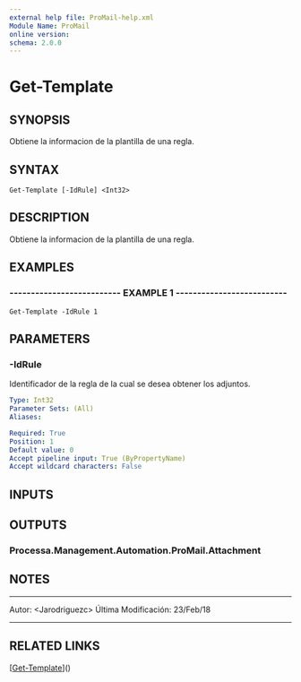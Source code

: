 ```yaml
---
external help file: ProMail-help.xml
Module Name: ProMail
online version: 
schema: 2.0.0
---
```


# Get-Template

## SYNOPSIS
Obtiene la informacion de la plantilla de una regla.

## SYNTAX

```
Get-Template [-IdRule] <Int32>
```

## DESCRIPTION
Obtiene la informacion de la plantilla de una regla.

## EXAMPLES

### -------------------------- EXAMPLE 1 --------------------------
```
Get-Template -IdRule 1
```

## PARAMETERS

### -IdRule
Identificador de la regla de la cual se desea obtener los adjuntos.

```yaml
Type: Int32
Parameter Sets: (All)
Aliases: 

Required: True
Position: 1
Default value: 0
Accept pipeline input: True (ByPropertyName)
Accept wildcard characters: False
```

## INPUTS

## OUTPUTS

### Processa.Management.Automation.ProMail.Attachment

## NOTES
---------------------------------------------------------
Autor: \<Jarodriguezc\>
Última Modificación: 23/Feb/18

---------------------------------------------------------

## RELATED LINKS

[[Get-Template](Get-Template.md)]()


